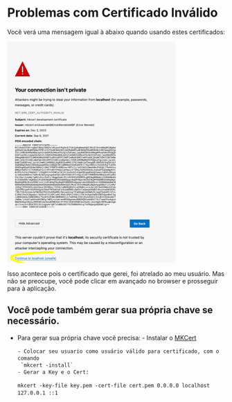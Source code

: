 # Problemas com Certificado Inválido

Você verá uma mensagem igual à abaixo quando usando estes certificados:

![](../../certificates/sslproblem.png)

Isso acontece pois o certificado que gerei, foi atrelado ao meu usuário. Mas não se preocupe, você pode clicar em avançado no browser e prosseguir para à aplicação.

## Você pode também gerar sua própria chave se necessário.

- Para gerar sua própria chave você precisa: - Instalar o [MKCert](https://github.com/FiloSottile/mkcert)

      - Colocar seu usuario como usuário válido para certificado, com o comando
       `mkcert -install`
      - Gerar a Key e o Cert:

  `mkcert -key-file key.pem -cert-file cert.pem 0.0.0.0 localhost 127.0.0.1 ::1`

